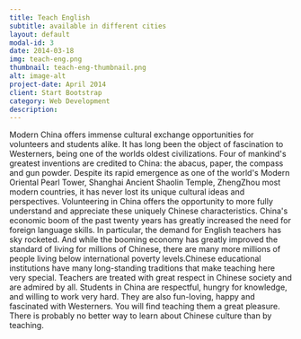 ```yaml
---
title: Teach English
subtitle: available in different cities
layout: default
modal-id: 3
date: 2014-03-18
img: teach-eng.png
thumbnail: teach-eng-thumbnail.png
alt: image-alt
project-date: April 2014
client: Start Bootstrap
category: Web Development
description: 
---
```


Modern China offers immense cultural exchange opportunities for volunteers and students alike. It has long been the object of fascination to Westerners, being one of the worlds oldest civilizations. Four of mankind's greatest inventions are credited to China: the abacus, paper, the compass and gun powder. Despite its rapid emergence as one of the world's Modern Oriental Pearl Tower, Shanghai Ancient Shaolin Temple, ZhengZhou most modern countries, it has never lost its unique cultural ideas and perspectives. Volunteering in China offers the opportunity to more fully understand and appreciate these uniquely Chinese characteristics. China's economic boom of the past twenty years has greatly increased the need for foreign language skills. In particular, the demand for English teachers has sky rocketed. And while the booming economy has greatly improved the standard of living for millions of Chinese, there are many more millions of people living below international poverty levels.Chinese educational institutions have many long-standing traditions that make teaching here very special. Teachers are treated with great respect in Chinese society and are admired by all. Students in China are respectful, hungry for knowledge, and willing to work very hard. They are also fun-loving, happy and fascinated with Westerners. You will find teaching them a great pleasure. There is probably no better way to learn about Chinese culture than by teaching.
